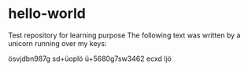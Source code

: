 # hello-world
Test repository for learning purpose 
The following text was written by a unicorn running over my keys:

ösvjdbn9ß7g sd+üoplö
ü+5680g7sw3462 ecxd ljö
